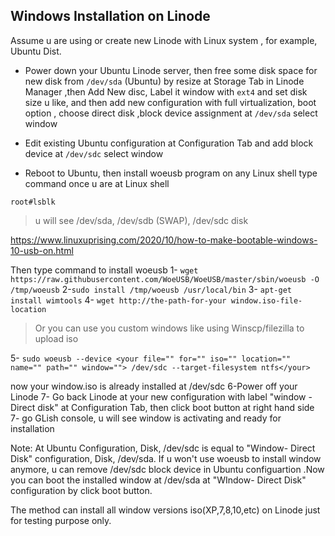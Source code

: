 ## Windows Installation on Linode

Assume u are using or create new Linode with Linux system , for example, Ubuntu Dist.

- Power down your Ubuntu Linode server, then free some disk space for new disk from `/dev/sda` (Ubuntu) by resize at Storage Tab in Linode Manager ,then Add New disc, Label it window with `ext4` and set disk size u like, and then add new configuration with full virtualization, boot option , choose direct disk ,block device assignment at `/dev/sda` select window

- Edit existing Ubuntu configuration at Configuration Tab and add block device at `/dev/sdc` select window

- Reboot to Ubuntu, then install woeusb program on any Linux shell type command once u are at Linux shell

`root#lsblk`

> u will see /dev/sda, /dev/sdb (SWAP), /dev/sdc disk

https://www.linuxuprising.com/2020/10/how-to-make-bootable-windows-10-usb-on.html

Then type command to install woeusb
1- `wget https://raw.githubusercontent.com/WoeUSB/WoeUSB/master/sbin/woeusb -O /tmp/woeusb`
2-`sudo install /tmp/woeusb /usr/local/bin`
3- `apt-get install wimtools`
4- `wget http://the-path-for-your window.iso-file-location`

> Or you can use you custom windows like using Winscp/filezilla to upload iso

5- `sudo woeusb --device <your file="" for="" iso="" location="" name="" path="" window=""> /dev/sdc --target-filesystem ntfs</your>`

now your window.iso is already installed at /dev/sdc
6-Power off your Linode
7- Go back Linode at your new configuration with label "window - Direct disk" at Configuration Tab, then click boot button at right hand side
7- go GLish console, u will see window is activating and ready for installation

Note:
At Ubuntu Configuration, Disk, /dev/sdc is equal to "Window- Direct Disk" configuration, Disk, /dev/sda. If u won't use woeusb to install window anymore, u can remove /dev/sdc block device in Ubuntu configuartion .Now you can boot the installed window at /dev/sda at "WIndow- Direct Disk" configuration by click boot button.

The method can install all window versions iso(XP,7,8,10,etc) on Linode just for testing purpose only.